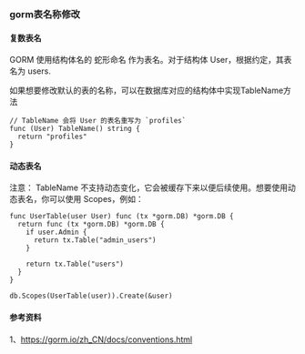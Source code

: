 ### gorm表名称修改

#### 复数表名

GORM 使用结构体名的 蛇形命名 作为表名。对于结构体 User，根据约定，其表名为 users.

如果想要修改默认的表的名称，可以在数据库对应的结构体中实现TableName方法

```
// TableName 会将 User 的表名重写为 `profiles`
func (User) TableName() string {
  return "profiles"
}
```

#### 动态表名

注意： TableName 不支持动态变化，它会被缓存下来以便后续使用。想要使用动态表名，你可以使用 Scopes，例如：

```
func UserTable(user User) func (tx *gorm.DB) *gorm.DB {
  return func (tx *gorm.DB) *gorm.DB {
    if user.Admin {
      return tx.Table("admin_users")
    }

    return tx.Table("users")
  }
}

db.Scopes(UserTable(user)).Create(&user)
```

#### 参考资料

1、https://gorm.io/zh_CN/docs/conventions.html